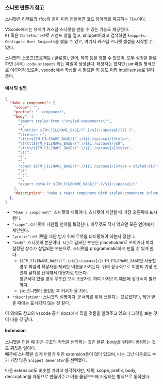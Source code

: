 ### 스니펫 만들기 [참고](https://code.visualstudio.com/docs/editor/userdefinedsnippets)
스니펫은 리액트의 rfce와 같이 미리 만들어진 코드 덩어리를 제공하는 기능이다.  

VScode에서는 유저가 커스텀 스니펫을 만들 수 있는 기능도 제공한다.  
`F1` 혹은 `Ctrl+Shift+P`로 커맨드 창을 열고, snippet이라고 검색하면 `Snippets: Configure User Snippets`를 찾을 수 있고, 여기서 커스텀 스니펫 생성을 시작할 수 있다.  

스니펫의 스코프(프로젝트 / 글로벌), 언어, 제목 등을 정할 수 있으며, 모두 설정을 완료하면 `[제목].code-snippets` 라는 파일이 생성된다.
확장자는 없지만 json파일 형식으로 이루어져 있으며, vscode에서 작성할 시 필요한 키 등도 미리 intellisense로 알려준다.  
#### 예시 및 설명
```json
{
  "Make a component": {
    "scope": "",
    "prefix": "__component",
    "body": [
      "import styled from \"styled-components\"",
      "",
      "function ${TM_FILENAME_BASE/(^.)/${1:/upcase}/}() {",
      "\treturn (",
      "\t\t<${TM_FILENAME_BASE/(^.)/${1:/upcase}/}Style>",
      "\t\t\t${TM_FILENAME_BASE/(^.)/${1:/upcase}/}$0",
      "\t\t</${TM_FILENAME_BASE/(^.)/${1:/upcase}/}Style>",
      "\t)",
      "}",
      "",
      "const ${TM_FILENAME_BASE/(^.)/${1:/upcase}/}Style = styled.div`",
      "\t",
      "`;",
      "",
      "export default ${TM_FILENAME_BASE/(^.)/${1:/upcase}/}"
    ],
    "description": "Make a react component with styled-component inlcuded"
  },
}
```
- `"Make a component"`: 스니펫의 제목이다. 스니펫이 제안될 때 가장 오른쪽에 표시된다.  
- `"scope"`: 스니펫이 제안될 언어를 특정한다. 아무것도 적지 않으면 모든 언어에서 제안된다.  
- `"prefix"`: 스니펫을 제안 받기 위해 무엇을 타이핑해야 하는지 정한다.  
- `"body"`: 스니펫의 본문이다. `${}`로 감싸진 부분은 placeholder로 쓰이거나 미리 설정된 상수가 삽입되는 부분으로, 스니펫을 programmatic하게 만들 수 있게 한다.  
    - `${TM_FILENAME_BASE/(^.)/${1:/upcase}/}`: `TM_FILENAME_BASE`만 사용할 경우 파일의 확장자를 제외한 이름을 가져온다. 뒤의 정규식으로 이름의 가장 첫번쨰 글자를 선택해서 대문자로 만든다.  
    정규식이 없을 경우 무조건 모두 소문자로 하여 가져오기 떄문에 정규식이 필요하다.
    - `$0`: 스니펫이 생성된 후 커서가 올 자리.
- `"description"`: 스니펫의 설명이다. 문서화를 위해 쓰일지는 모르겠지만, 제안 받을 때에는 표시되지 않는 것 같다.  

이 외에도 참고의 vscode 공식 docs에서 많을 것들을 알려주고 있으니 그것을 보는 것이 나을 것 같다.  

#### Extension
스니펫을 만들 때 같은 구조의 작업을 반복하는 것은 물론, body를 일일이 생성하는 것도 귀찮은 일이다.  
때문에 스니펫을 쉽게 만들기 위한 extension들이 많이 있으며, 나는 그냥 다운로드 수가 가장 많은 `Snippet Generator`를 선택했다.  

다른 extension도 비슷할 거라고 생각하지만, 제목, scope, prefix, body, description을 자동으로 만들어주고 이를 클립보드에 저장하는 방식으로 동작한다.  